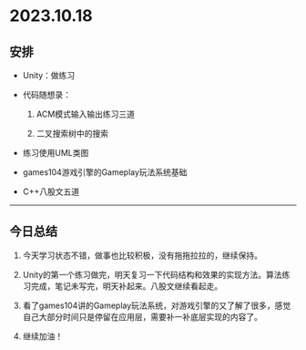 # 2023.10.18

## 安排

- Unity：做练习

- 代码随想录：
  
  1. ACM模式输入输出练习三道 
  
  2. 二叉搜索树中的搜索

- 练习使用UML类图

- games104游戏引擎的Gameplay玩法系统基础

- C++八股文五道

---

## 今日总结

1. 今天学习状态不错，做事也比较积极，没有拖拖拉拉的，继续保持。

2. Unity的第一个练习做完，明天复习一下代码结构和效果的实现方法。算法练习完成，笔记未写完，明天补起来。八股文继续看起走。

3. 看了games104讲的Gameplay玩法系统，对游戏引擎的又了解了很多，感觉自己大部分时间只是停留在应用层，需要补一补底层实现的内容了。

4. 继续加油！
